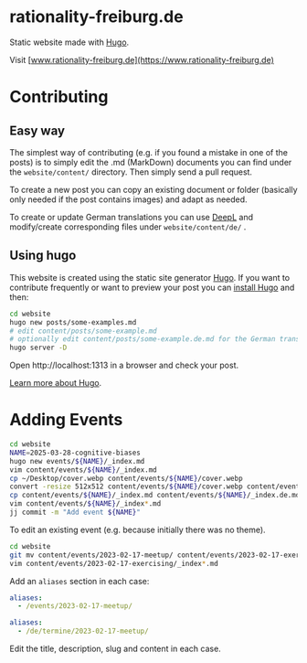 # rationality-freiburg.de

Static website made with [Hugo](https://gohugo.io/).

Visit [www.rationality-freiburg.de](https://www.rationality-freiburg.de)


# Contributing

## Easy way

The simplest way of contributing (e.g. if you found a mistake in one of the
posts) is to simply edit the .md (MarkDown) documents you can find under the
`website/content/` directory. Then simply send a pull request.

To create a new post you can copy an existing document or folder (basically
only needed if the post contains images) and adapt as needed.

To create or update German translations you can use
[DeepL](https://www.deepl.com/translator) and modify/create corresponding files
under `website/content/de/` .


## Using hugo

This website is created using the static site generator
[Hugo](https://gohugo.io/). If you want to contribute frequently or want to
preview your post you can [install
Hugo](https://gohugo.io/getting-started/installing/) and then:

```bash
cd website
hugo new posts/some-examples.md
# edit content/posts/some-example.md
# optionally edit content/posts/some-example.de.md for the German translation
hugo server -D
```

Open http://localhost:1313 in a browser and check your post.

[Learn more about Hugo](https://gohugo.io/getting-started/quick-start/).


# Adding Events

```bash
cd website
NAME=2025-03-28-cognitive-biases
hugo new events/${NAME}/_index.md
vim content/events/${NAME}/_index.md
cp ~/Desktop/cover.webp content/events/${NAME}/cover.webp
convert -resize 512x512 content/events/${NAME}/cover.webp content/events/${NAME}/cover.webp
cp content/events/${NAME}/_index.md content/events/${NAME}/_index.de.md
vim content/events/${NAME}/_index*.md
jj commit -m "Add event ${NAME}"
```

To edit an existing event (e.g. because initially there was no theme).

```bash
cd website
git mv content/events/2023-02-17-meetup/ content/events/2023-02-17-exercising/
vim content/events/2023-02-17-exercising/_index*.md
```

Add an `aliases` section in each case:

```yaml
aliases:
  - /events/2023-02-17-meetup/
```

```yaml
aliases:
  - /de/termine/2023-02-17-meetup/
```

Edit the title, description, slug and content in each case.
